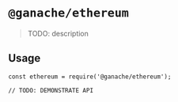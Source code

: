 # `@ganache/ethereum`

> TODO: description

## Usage

```
const ethereum = require('@ganache/ethereum');

// TODO: DEMONSTRATE API
```
